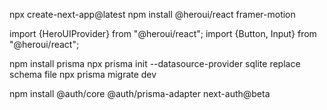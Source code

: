 npx create-next-app@latest
npm install @heroui/react framer-motion


<!-- Provider.tsx -->
import {HeroUIProvider} from "@heroui/react";
import {Button, Input} from "@heroui/react";

npm install prisma
npx prisma init --datasource-provider sqlite
replace schema file
npx prisma migrate dev

npm install @auth/core @auth/prisma-adapter next-auth@beta
